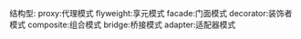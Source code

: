 结构型:
    proxy:代理模式
    flyweight:享元模式
    facade:门面模式
    decorator:装饰者模式
    composite:组合模式
    bridge:桥接模式
    adapter:适配器模式